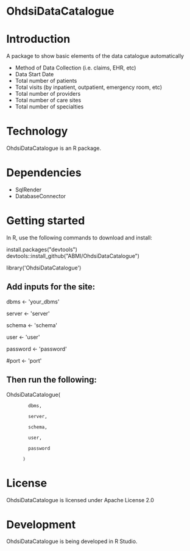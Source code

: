 # OhdsiDataCatalogue

Introduction
==========
A package to show basic elements of the data catalogue automatically 

- Method of Data Collection (i.e. claims, EHR, etc)
- Data Start Date
- Total number of patients
- Total visits (by inpatient, outpatient, emergency room, etc)
- Total number of providers
- Total number of care sites
- Total number of specialties

Technology
==========
OhdsiDataCatalogue is an R package.

Dependencies
============
* SqlRender
* DatabaseConnector

Getting started
============
In R, use the following commands to download and install:

install.packages("devtools")
devtools::install_github("ABMI/OhdsiDataCatalogue")

library('OhdsiDataCatalogue')

## Add inputs for the site:

dbms <- 'your_dbms'

server <- 'server'

schema <- 'schema'

user <- 'user'

password <- 'password'

#port <- 'port'
                                                             
## Then run the following:
OhdsiDataCatalogue(
		
			dbms,
			 
  			server,
				 
			schema,
				 
 			user,
				 
			password
				 
		  )
                                                         
License
=======
  OhdsiDataCatalogue is licensed under Apache License 2.0

Development
===========
  OhdsiDataCatalogue is being developed in R Studio.

